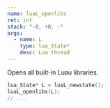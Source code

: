 ```yaml
---
name: luaL_openlibs
ret: int
stack: "-0, +0, -"
args:
  - name: L
    type: lua_State*
    desc: Lua thread
---
```


Opens all built-in Luau libraries.

```cpp title="Example"
lua_State* L = luaL_newstate();
luaL_openlibs(L);
// ...
```
